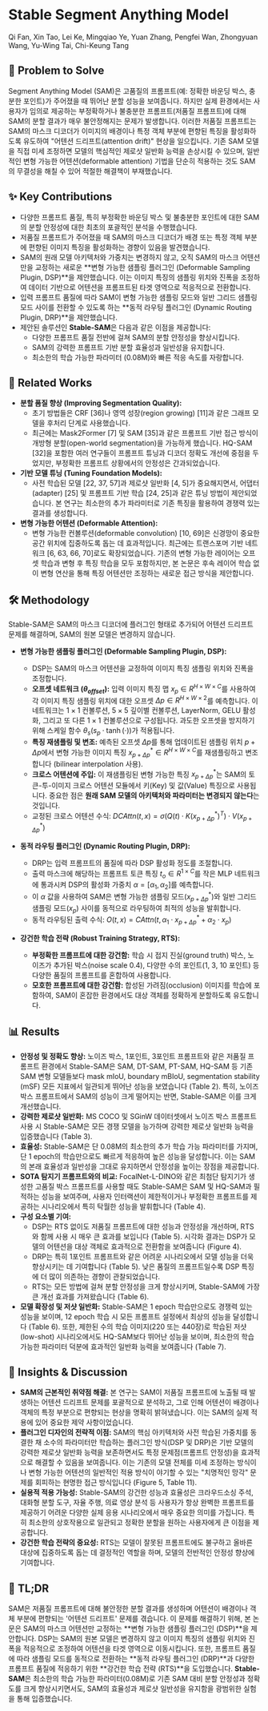 # Stable Segment Anything Model

Qi Fan, Xin Tao, Lei Ke, Mingqiao Ye, Yuan Zhang, Pengfei Wan, Zhongyuan Wang, Yu-Wing Tai, Chi-Keung Tang

## 🧩 Problem to Solve

Segment Anything Model (SAM)은 고품질의 프롬프트(예: 정확한 바운딩 박스, 충분한 포인트)가 주어졌을 때 뛰어난 분할 성능을 보여줍니다. 하지만 실제 환경에서는 사용자가 임의로 제공하는 부정확하거나 불충분한 프롬프트(저품질 프롬프트)에 대해 SAM의 분할 결과가 매우 불안정해지는 문제가 발생합니다. 이러한 저품질 프롬프트는 SAM의 마스크 디코더가 이미지의 배경이나 특정 객체 부분에 편향된 특징을 활성화하도록 유도하여 "어텐션 드리프트(attention drift)" 현상을 일으킵니다. 기존 SAM 모델을 직접 미세 조정하면 모델의 핵심적인 제로샷 일반화 능력을 손상시킬 수 있으며, 일반적인 변형 가능한 어텐션(deformable attention) 기법을 단순히 적용하는 것도 SAM의 무결성을 해칠 수 있어 적절한 해결책이 부재했습니다.

## ✨ Key Contributions

- 다양한 프롬프트 품질, 특히 부정확한 바운딩 박스 및 불충분한 포인트에 대한 SAM의 분할 안정성에 대한 최초의 포괄적인 분석을 수행했습니다.
- 저품질 프롬프트가 주어졌을 때 SAM의 마스크 디코더가 배경 또는 특정 객체 부분에 편향된 이미지 특징을 활성화하는 경향이 있음을 발견했습니다.
- SAM의 원래 모델 아키텍처와 가중치는 변경하지 않고, 오직 SAM의 마스크 어텐션만을 교정하는 새로운 **변형 가능한 샘플링 플러그인 (Deformable Sampling Plugin, DSP)**을 제안했습니다. 이는 이미지 특징의 샘플링 위치와 진폭을 조정하여 데이터 기반으로 어텐션을 프롬프트된 타겟 영역으로 적응적으로 전환합니다.
- 입력 프롬프트 품질에 따라 SAM이 변형 가능한 샘플링 모드와 일반 그리드 샘플링 모드 사이를 전환할 수 있도록 하는 **동적 라우팅 플러그인 (Dynamic Routing Plugin, DRP)**을 제안했습니다.
- 제안된 솔루션인 **Stable-SAM**은 다음과 같은 이점을 제공합니다:
  - 다양한 프롬프트 품질 전반에 걸쳐 SAM의 분할 안정성을 향상시킵니다.
  - SAM의 강력한 프롬프트 기반 분할 효율성과 일반성을 유지합니다.
  - 최소한의 학습 가능한 파라미터 (0.08M)와 빠른 적응 속도를 자랑합니다.

## 📎 Related Works

- **분할 품질 향상 (Improving Segmentation Quality):**
  - 초기 방법들은 CRF [36]나 영역 성장(region growing) [11]과 같은 그래프 모델을 후처리 단계로 사용했습니다.
  - 최근에는 Mask2Former [7] 및 SAM [35]과 같은 프롬프트 기반 접근 방식이 개방형 분할(open-world segmentation)을 가능하게 했습니다. HQ-SAM [32]을 포함한 여러 연구들이 프롬프트 튜닝과 디코더 정확도 개선에 중점을 두었지만, 부정확한 프롬프트 상황에서의 안정성은 간과되었습니다.
- **기반 모델 튜닝 (Tuning Foundation Models):**
  - 사전 학습된 모델 [22, 37, 57]과 제로샷 일반화 [4, 5]가 중요해지면서, 어댑터(adapter) [25] 및 프롬프트 기반 학습 [24, 25]과 같은 튜닝 방법이 제안되었습니다. 본 연구는 최소한의 추가 파라미터로 기존 특징을 활용하여 경쟁력 있는 결과를 생성합니다.
- **변형 가능한 어텐션 (Deformable Attention):**
  - 변형 가능한 컨볼루션(deformable convolution) [10, 69]은 신경망이 중요한 공간 위치에 집중하도록 돕는 데 효과적입니다. 최근에는 트랜스포머 기반 네트워크 [6, 63, 66, 70]로도 확장되었습니다. 기존의 변형 가능한 레이어는 오프셋 학습과 변형 후 특징 학습을 모두 포함하지만, 본 논문은 후속 레이어 학습 없이 변형 연산을 통해 특징 어텐션만 조정하는 새로운 접근 방식을 제안합니다.

## 🛠️ Methodology

Stable-SAM은 SAM의 마스크 디코더에 플러그인 형태로 추가되어 어텐션 드리프트 문제를 해결하며, SAM의 원본 모델은 변경하지 않습니다.

- **변형 가능한 샘플링 플러그인 (Deformable Sampling Plugin, DSP):**

  - DSP는 SAM의 마스크 어텐션을 교정하여 이미지 특징 샘플링 위치와 진폭을 조정합니다.
  - **오프셋 네트워크 ($\theta_{offset}$):** 입력 이미지 특징 맵 $x_p \in R^{H \times W \times C}$를 사용하여 각 이미지 특징 샘플링 위치에 대한 오프셋 $\Delta p \in R^{H \times W \times 2}$를 예측합니다. 이 네트워크는 $1 \times 1$ 컨볼루션, $5 \times 5$ 깊이별 컨볼루션, LayerNorm, GELU 활성화, 그리고 또 다른 $1 \times 1$ 컨볼루션으로 구성됩니다. 과도한 오프셋을 방지하기 위해 스케일 함수 $\theta_s(s_p \cdot \tanh(\cdot))$가 적용됩니다.
  - **특징 재샘플링 및 변조:** 예측된 오프셋 $\Delta p$를 통해 업데이트된 샘플링 위치 $p + \Delta p$에서 변형 가능한 이미지 특징 $x^{*}_{p+\Delta p} \in R^{H \times W \times C}$를 재샘플링하고 변조합니다 (bilinear interpolation 사용).
  - **크로스 어텐션에 주입:** 이 재샘플링된 변형 가능한 특징 $x^{*}_{p+\Delta p}$는 SAM의 토큰-투-이미지 크로스 어텐션 모듈에서 키(Key) 및 값(Value) 특징으로 사용됩니다. 중요한 점은 **원래 SAM 모델의 아키텍처와 파라미터는 변경되지 않는다**는 것입니다.
  - 교정된 크로스 어텐션 수식: $DCAttn(t,x) = \sigma(Q(t) \cdot K(x^{*}_{p+\Delta p})^T) \cdot V(x^{*}_{p+\Delta p})$

- **동적 라우팅 플러그인 (Dynamic Routing Plugin, DRP):**

  - DRP는 입력 프롬프트의 품질에 따라 DSP 활성화 정도를 조절합니다.
  - 출력 마스크에 해당하는 프롬프트 토큰 특징 $t_o \in R^{1 \times C}$를 작은 MLP 네트워크에 통과시켜 DSP의 활성화 가중치 $\alpha = [\alpha_1, \alpha_2]$를 예측합니다.
  - 이 $\alpha$ 값을 사용하여 SAM은 변형 가능한 샘플링 모드($x^{*}_{p+\Delta p}$)와 일반 그리드 샘플링 모드($x_p$) 사이를 동적으로 라우팅하여 최적의 성능을 발휘합니다.
  - 동적 라우팅된 출력 수식: $O(t,x) = CAttn(t, \alpha_1 \cdot x^{*}_{p+\Delta p} + \alpha_2 \cdot x_p)$

- **강건한 학습 전략 (Robust Training Strategy, RTS):**
  - **부정확한 프롬프트에 대한 강건함:** 학습 시 접지 진실(ground truth) 박스, 노이즈가 추가된 박스(noise scale 0.4), 다양한 수의 포인트(1, 3, 10 포인트) 등 다양한 품질의 프롬프트를 혼합하여 사용합니다.
  - **모호한 프롬프트에 대한 강건함:** 합성된 가려짐(occlusion) 이미지를 학습에 포함하여, SAM이 혼잡한 환경에서도 대상 객체를 정확하게 분할하도록 유도합니다.

## 📊 Results

- **안정성 및 정확도 향상:** 노이즈 박스, 1포인트, 3포인트 프롬프트와 같은 저품질 프롬프트 환경에서 Stable-SAM은 SAM, DT-SAM, PT-SAM, HQ-SAM 등 기존 SAM 변형 모델들보다 mask mIoU, boundary mBIoU, segmentation stability (mSF) 모든 지표에서 일관되게 뛰어난 성능을 보였습니다 (Table 2). 특히, 노이즈 박스 프롬프트에서 SAM의 성능이 크게 떨어지는 반면, Stable-SAM은 이를 크게 개선했습니다.
- **강력한 제로샷 일반화:** MS COCO 및 SGinW 데이터셋에서 노이즈 박스 프롬프트 사용 시 Stable-SAM은 모든 경쟁 모델을 능가하며 강력한 제로샷 일반화 능력을 입증했습니다 (Table 3).
- **효율성:** Stable-SAM은 단 0.08M의 최소한의 추가 학습 가능 파라미터를 가지며, 단 1 epoch의 학습만으로도 빠르게 적응하여 높은 성능을 달성합니다. 이는 SAM의 본래 효율성과 일반성을 그대로 유지하면서 안정성을 높이는 장점을 제공합니다.
- **SOTA 탐지기 프롬프트와의 비교:** FocalNet-L-DINO와 같은 최첨단 탐지기가 생성한 고품질 박스 프롬프트를 사용할 때도 Stable-SAM은 SAM 및 HQ-SAM과 필적하는 성능을 보여주며, 사용자 인터랙션이 제한적이거나 부정확한 프롬프트를 제공하는 시나리오에서 특히 탁월한 성능을 발휘합니다 (Table 4).
- **구성 요소별 기여:**
  - DSP는 RTS 없이도 저품질 프롬프트에 대한 성능과 안정성을 개선하며, RTS와 함께 사용 시 매우 큰 효과를 보입니다 (Table 5). 시각화 결과는 DSP가 모델의 어텐션을 대상 객체로 효과적으로 전환함을 보여줍니다 (Figure 4).
  - DRP는 특히 1포인트 프롬프트와 같은 어려운 시나리오에서 모델 성능을 더욱 향상시키는 데 기여합니다 (Table 5). 낮은 품질의 프롬프트일수록 DSP 특징에 더 많이 의존하는 경향이 관찰되었습니다.
  - RTS는 모든 방법에 걸쳐 분할 안정성을 크게 향상시키며, Stable-SAM에 가장 큰 개선 효과를 가져왔습니다 (Table 6).
- **모델 확장성 및 저샷 일반화:** Stable-SAM은 1 epoch 학습만으로도 경쟁력 있는 성능을 보이며, 12 epoch 학습 시 모든 프롬프트 설정에서 최상의 성능을 달성합니다 (Table 6). 또한, 제한된 수의 학습 이미지(220 또는 440장)로 학습된 저샷(low-shot) 시나리오에서도 HQ-SAM보다 뛰어난 성능을 보이며, 최소한의 학습 가능한 파라미터 덕분에 효과적인 일반화 능력을 보여줍니다 (Table 7).

## 🧠 Insights & Discussion

- **SAM의 근본적인 취약점 해결:** 본 연구는 SAM이 저품질 프롬프트에 노출될 때 발생하는 어텐션 드리프트 문제를 포괄적으로 분석하고, 그로 인해 어텐션이 배경이나 객체의 특정 부분으로 편향되는 현상을 명확히 밝혀냈습니다. 이는 SAM의 실제 적용에 있어 중요한 제약 사항이었습니다.
- **플러그인 디자인의 전략적 이점:** SAM의 핵심 아키텍처와 사전 학습된 가중치를 동결한 채 소수의 파라미터만 학습하는 플러그인 방식(DSP 및 DRP)은 기반 모델의 강력한 제로샷 일반화 능력을 보존하면서도 특정 문제점(프롬프트 안정성)을 효과적으로 해결할 수 있음을 보여줍니다. 이는 기존의 모델 전체를 미세 조정하는 방식이나 변형 가능한 어텐션의 일반적인 적용 방식이 야기할 수 있는 "치명적인 망각" 문제를 회피하는 현명한 접근 방식입니다 (Figure 5, Table 11).
- **실용적 적용 가능성:** Stable-SAM의 강건한 성능과 효율성은 크라우드소싱 주석, 대화형 분할 도구, 자율 주행, 의료 영상 분석 등 사용자가 항상 완벽한 프롬프트를 제공하기 어려운 다양한 실제 응용 시나리오에서 매우 중요한 의미를 가집니다. 특히 최소한의 상호작용으로 일관되고 정확한 분할을 원하는 사용자에게 큰 이점을 제공합니다.
- **강건한 학습 전략의 중요성:** RTS는 모델이 잘못된 프롬프트에도 불구하고 올바른 대상에 집중하도록 돕는 데 결정적인 역할을 하며, 모델의 전반적인 안정성 향상에 기여합니다.

## 📌 TL;DR

SAM은 저품질 프롬프트에 대해 불안정한 분할 결과를 생성하며 어텐션이 배경이나 객체 부분에 편향되는 '어텐션 드리프트' 문제를 겪습니다. 이 문제를 해결하기 위해, 본 논문은 SAM의 마스크 어텐션만 교정하는 **변형 가능한 샘플링 플러그인 (DSP)**을 제안합니다. DSP는 SAM의 원본 모델은 변경하지 않고 이미지 특징의 샘플링 위치와 진폭을 적응적으로 조정하여 어텐션을 타겟 영역으로 이동시킵니다. 또한, 프롬프트 품질에 따라 샘플링 모드를 동적으로 전환하는 **동적 라우팅 플러그인 (DRP)**과 다양한 프롬프트 품질에 적응하기 위한 **강건한 학습 전략 (RTS)**을 도입했습니다. **Stable-SAM**은 최소한의 학습 가능한 파라미터(0.08M)로 기존 SAM 대비 분할 안정성과 정확도를 크게 향상시키면서도, SAM의 효율성과 제로샷 일반성을 유지함을 광범위한 실험을 통해 입증했습니다.
